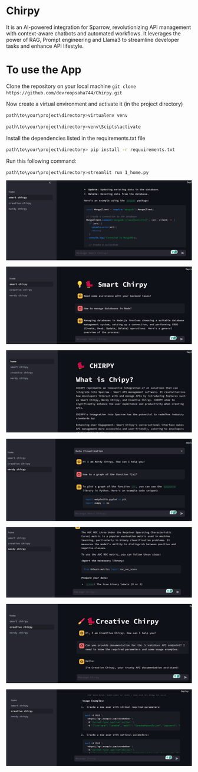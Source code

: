 # Chirpy
It is an AI-powered integration for Sparrow, revolutionizing API management with context-aware chatbots and automated workflows. It leverages the power of RAG, Prompt engineering and 
Llama3 to streamline developer tasks and enhance API lifestyle. 



# To use the App
Clone the repository on your local machine
```git clone https://github.com/devroopsaha744/Chirpy.git```

Now create a virtual environment and activate it (in the project directory)
```bash 
path\to\your\project\directory>virtualenv venv
```

```bash 
path\to\your\project\directory>venv\Scipts\activate
```

Install the dependencies listed in the requirements.txt file
```bash
path\to\your\project\directory> pip install -r requuirements.txt

```


Run this following command:
```bash
path\to\your\project\directory>streamlit run 1_home.py
```



![image-1](project-images/img-1.png)

![image-2](project-images/img-2.png)

![image-3](project-images/img-3.png)

![image-4](project-images/img-4.png)

![image-5](project-images/img-5.png)

![image-5](project-images/img-6.png)

![image-5](project-images/img-7.png)
